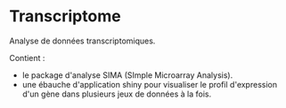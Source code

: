 Transcriptome
=============

Analyse de données transcriptomiques.

Contient : 
  - le package d'analyse SIMA (SImple Microarray Analysis).
  - une ébauche d'application shiny pour visualiser le profil d'expression d'un gène dans plusieurs jeux de données à la fois.
